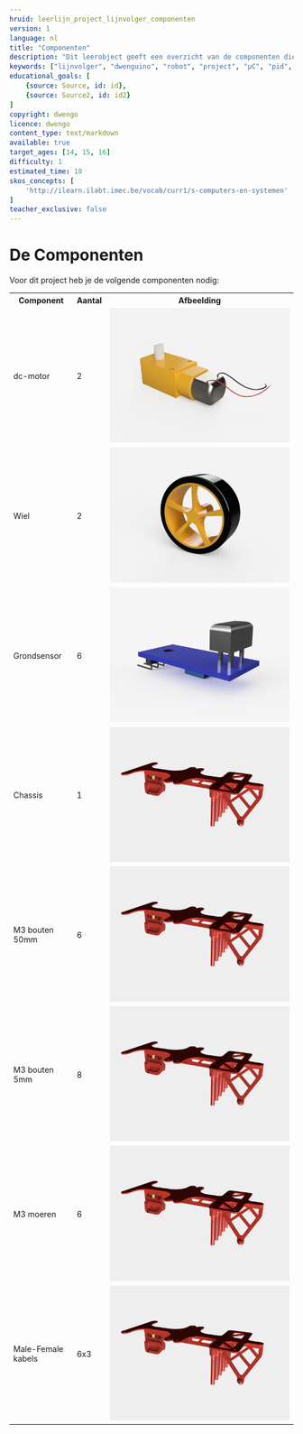```yaml
---
hruid: leerlijn_project_lijnvolger_componenten
version: 1
language: nl
title: "Componenten"
description: "Dit leerobject geeft een overzicht van de componenten die je nodig hebt om het project tot een goed einde te brengen."
keywords: ["lijnvolger", "dwenguino", "robot", "project", "µC", "pid", "controletheorie", "grond-sensoren", "dc-motor", "3D print"]
educational_goals: [
    {source: Source, id: id}, 
    {source: Source2, id: id2}
]
copyright: dwengo
licence: dwengo
content_type: text/markdown
available: true
target_ages: [14, 15, 16]
difficulty: 1
estimated_time: 10
skos_concepts: [
    'http://ilearn.ilabt.imec.be/vocab/curr1/s-computers-en-systemen'
]
teacher_exclusive: false
---
```


# De Componenten

Voor dit project heb je de volgende componenten nodig:

<table>
    <tr>
        <th>Component</th>
        <th>Aantal</th>
        <th>Afbeelding</th>
    </tr>
    <tr>
        <td>dc-motor</td>
        <td>2</td>
        <td><img src="img/dc_render.png"></img></td>
    </tr>
    <tr>
        <td>Wiel</td>
        <td>2</td>
        <td><img src="img/wheel_render.png"></img></td>
    </tr>
    <tr>
        <td>Grondsensor</td>
        <td>6</td>
        <td><img src="img/ground_sensor_render.png"></img></td>
    </tr>
    <tr>
        <td>Chassis</td>
        <td>1</td>
        <td><img src="img/chassis_render.png"></img></td>
    </tr>
    <tr>
        <td>M3 bouten 50mm</td>
        <td>6</td>
        <td><img src="img/chassis_render.png"></img></td>
    </tr>
    <tr>
        <td>M3 bouten 5mm</td>
        <td>8</td>
        <td><img src="img/chassis_render.png"></img></td>
    </tr>
    <tr>
        <td>M3 moeren</td>
        <td>6</td>
        <td><img src="img/chassis_render.png"></img></td>
    </tr>
    <tr>
        <td>Male-Female kabels</td>
        <td>6x3</td>
        <td><img src="img/chassis_render.png"></img></td>
    </tr>
</table>


